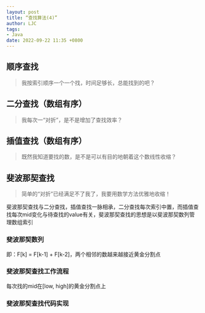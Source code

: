 ```yaml
---
layout: post
title: “查找算法(4)”
author: LJC
tags:
- Java
date: 2022-09-22 11:35 +0800
---
```


## 顺序查找

> 我按索引顺序一个一个找，时间足够长，总能找到的吧？



## 二分查找（数组有序）

> 我每次一“对折”，是不是增加了查找效率？


## 插值查找（数组有序）

> 既然我知道要找的数，是不是可以有目的地朝着这个数线性收缩？

## 斐波那契查找

> 简单的“对折”已经满足不了我了，我要用数学方法优雅地收缩！

斐波那契查找与二分查找，插值查找一脉相承，二分查找每次索引中置，而插值查找每次mid变化与待查找的value有关，斐波那契查找的思想是以斐波那契数列管理数组索引

### 斐波那契数列

即：F[k] = F[k-1] + F[k-2]，两个相邻的数越来越接近黄金分割点

### 斐波那契查找工作流程

每次找的mid在[low, high]的黄金分割点上

### 斐波那契查找代码实现